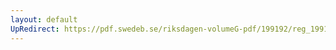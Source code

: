 ```yaml
---
layout: default
UpRedirect: https://pdf.swedeb.se/riksdagen-volumeG-pdf/199192/reg_199192/reg_199192_0643.pdf
---
```

